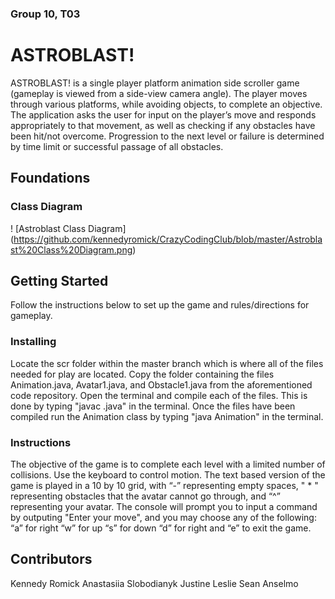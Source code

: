 ### Group 10, T03
# ASTROBLAST!
ASTROBLAST! is a single player platform animation side scroller game (gameplay is viewed from a side-view camera angle). The player moves through various platforms, while avoiding objects, to complete an objective. The application asks the user for input on the player’s move and responds appropriately to that movement, as well as checking if any obstacles have been hit/not overcome. Progression to the next level or failure is determined by time limit or successful passage of all obstacles.

## Foundations
### Class Diagram 
! [Astroblast Class Diagram] (https://github.com/kennedyromick/CrazyCodingClub/blob/master/Astroblast%20Class%20Diagram.png)

## Getting Started
Follow the instructions below to set up the game and rules/directions for gameplay.

### Installing
Locate the scr folder within the master branch which is where all of the files needed for play are located. Copy the folder containing the files Animation.java, Avatar1.java, and Obstacle1.java from the aforementioned code repository. Open the terminal and compile each of the files. This is done by typing "javac <filename>.java" in the terminal. Once the files have been compiled run the Animation class by typing "java Animation" in the terminal.

### Instructions
The objective of the game is to complete each level with a limited number of collisions. Use the keyboard to control motion. The text based version of the game is played in a 10 by 10 grid, with “-” representing empty spaces, " * " representing obstacles that the avatar cannot go through, and “^” representing your avatar. The console will prompt you to input a command by outputing "Enter your move", and you may choose any of the following: “a” for right “w” for up “s” for down “d” for right and “e” to exit the game.


## Contributors
Kennedy Romick
Anastasiia Slobodianyk
Justine Leslie
Sean Anselmo
